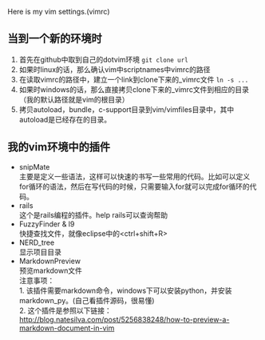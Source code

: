 Here is my vim settings.(vimrc)

当到一个新的环境时
---
1. 首先在github中取到自己的dotvim环境
`git clone url`
2. 如果时linux的话，那么确认vim中scriptnames中vimrc的路径
3. 在读取vimrc的路径中，建立一个link到clone下来的_vimrc文件
`ln -s ...`
4. 如果时windows的话，那么直接拷贝clone下来的_vimrc文件到相应的目录（我的默认路径就是vim的根目录）
5. 拷贝autoload，bundle，c-support目录到vim/vimfiles目录中，其中autoload是已经存在的目录。

我的vim环境中的插件
---
* snipMate  
	主要是定义一些语法，这样可以快速的书写一些常用的代码。比如可以定义for循环的语法，然后在写代码的时候，只需要输入for<tab>就可以完成for循环的代码。
* rails  
	这个是rails编程的插件。help rails可以查询帮助
* FuzzyFinder & l9  
	快捷查找文件，就像eclipse中的<ctrl+shift+R>
* NERD_tree  
	显示项目目录
* MarkdownPreview  
	预览markdown文件  
	注意事项：  
	  1. 该插件需要markdown命令，windows下可以安装python，并安装markdown_py。(自己看插件源码，很易懂)  
	  2. 这个插件是参照以下链接：<http://blog.natesilva.com/post/5256838248/how-to-preview-a-markdown-document-in-vim>
